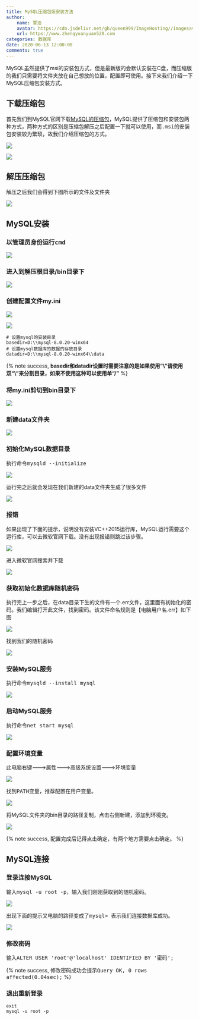 ```yaml
---
title: MySQL压缩包版安装方法
author:
	name: 覃浩
	avatar: https://cdn.jsdelivr.net/gh/queen999/ImageHosting//imagesavatar.jpg
	url: https://www.zhengyuanyuan520.com
categories: 数据库
date: 2020-06-13 12:00:00
comments: true
---
```


MySQL虽然提供了msi的安装包方式，但是最新版的会默认安装在C盘，而压缩版的我们只需要将文件夹放在自己想放的位置，配置即可使用。接下来我们介绍一下MySQL压缩包安装方式。

<!-- more -->

## 下载压缩包

首先我们到MySQL官网下载[MySQL的压缩包](https://dev.mysql.com/downloads/mysql/)，MySQL提供了压缩包和安装包两种方式，两种方式的区别是压缩包解压之后配置一下就可以使用，而<kbd>.msi</kbd>的安装包安装较为繁琐，故我们介绍压缩包的方式。

![](https://cdn.jsdelivr.net/gh/queen999/ImageHosting/images/20200613101840.png)

![](https://cdn.jsdelivr.net/gh/queen999/ImageHosting/images/20200613102214.png)

## 解压压缩包

解压之后我们会得到下图所示的文件及文件夹

![](https://cdn.jsdelivr.net/gh/queen999/ImageHosting/images/20200613102143.png)

## MySQL安装

### 以管理员身份运行<kbd>cmd</kbd>

![](https://cdn.jsdelivr.net/gh/queen999/ImageHosting/images/20200613102404.png)

### 进入到解压根目录/bin目录下

![](https://cdn.jsdelivr.net/gh/queen999/ImageHosting/images/20200613102633.png)

### 创建配置文件my.ini

![](https://cdn.jsdelivr.net/gh/queen999/ImageHosting/images/20200613115839.png)

![](https://cdn.jsdelivr.net/gh/queen999/ImageHosting/images/20200613102927.png)

```
# 设置mysql的安装目录  
basedir=D:\\mysql-8.0.20-winx64
# 设置mysql数据库的数据的存放目录  
datadir=D:\\mysql-8.0.20-winx64\\data  
```

{% note success,  **basedir和datadir设置时需要注意的是如果使用“\”请使用双“\\”来分割目录，如果不使用这种可以使用单“/”** %}

### 将my.ini剪切到bin目录下

![](https://cdn.jsdelivr.net/gh/queen999/ImageHosting/images/20200613103046.png)

### 新建data文件夹

![](https://cdn.jsdelivr.net/gh/queen999/ImageHosting/images/20200613103557.png)

### 初始化MySQL数据目录

执行命令<kbd>mysqld --initialize</kbd>

![](https://cdn.jsdelivr.net/gh/queen999/ImageHosting/images/20200613103303.png)

运行完之后就会发现在我们新建的data文件夹生成了很多文件

![](https://cdn.jsdelivr.net/gh/queen999/ImageHosting/images/20200613103432.png)

### 报错

如果出现了下面的提示，说明没有安装VC++2015运行库，MySQL运行需要这个运行库，可以去微软官网下载。没有出现报错则跳过该步骤。

![](https://cdn.jsdelivr.net/gh/queen999/ImageHosting/images/20200613103812.png)

进入微软官网搜索并下载

![](https://cdn.jsdelivr.net/gh/queen999/ImageHosting/images/20200613103926.png)

### 获取初始化数据库随机密码

执行完上一步之后，在data目录下生的文件有一个.err文件，这里面有初始化的密码。我们编辑打开此文件，找到密码。该文件命名规则是【电脑用户名.err】如下图

![](https://cdn.jsdelivr.net/gh/queen999/ImageHosting/images/20200613104100.png)

找到我们的随机密码

![](https://cdn.jsdelivr.net/gh/queen999/ImageHosting/images/20200613104246.png)

### 安装MySQL服务

执行命令<kbd>mysqld --install mysql</kbd>

![](https://cdn.jsdelivr.net/gh/queen999/ImageHosting/images/20200613104649.png)

### 启动MySQL服务

执行命令<kbd>net  start  mysql </kbd>

![](https://cdn.jsdelivr.net/gh/queen999/ImageHosting/images/20200613113631.png)

### 配置环境变量

<kbd>此电脑</kbd>右键---><kbd>属性</kbd>---><kbd>高级系统设置</kbd>---><kbd>环境变量</kbd>

![](https://cdn.jsdelivr.net/gh/queen999/ImageHosting/images/20200613114009.png)

找到<kbd>PATH</kbd>变量，推荐配置在用户变量。

![](https://cdn.jsdelivr.net/gh/queen999/ImageHosting/images/20200613114042.png)

将MySQL文件夹的bin目录的路径复制，点击右侧新建，添加到环境变。

![](https://cdn.jsdelivr.net/gh/queen999/ImageHosting/images/20200613114137.png)

{% note success, 配置完成后记得点击确定，有两个地方需要点击确定。 %}

## MySQL连接

### 登录连接MySQL

输入<kbd>mysql  -u  root  -p</kbd>，输入我们刚刚获取到的随机密码。

![](https://cdn.jsdelivr.net/gh/queen999/ImageHosting/images/20200613114457.png)

出现下面的提示又电脑的路径变成了<kbd>mysql> </kbd>表示我们连接数据库成功。

![](https://cdn.jsdelivr.net/gh/queen999/ImageHosting/images/20200613114553.png)

### 修改密码

输入<kbd>ALTER USER 'root'@'localhost' IDENTIFIED BY '密码';</kbd>

{% note success,  修改密码成功会提示<kbd>Query OK, 0 rows affected(0.04sec);</kbd> %}

### 退出重新登录

```mysql
exit
mysql -u root -p
```


